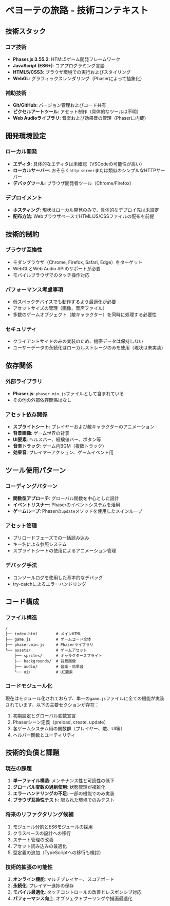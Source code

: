 # ペヨーテの旅路 - 技術コンテキスト

## 技術スタック

### コア技術
- **Phaser.js 3.55.2**: HTML5ゲーム開発フレームワーク
- **JavaScript (ES6+)**: コアプログラミング言語
- **HTML5/CSS3**: ブラウザ環境での実行およびスタイリング
- **WebGL**: グラフィックスレンダリング（Phaserによって抽象化）

### 補助技術
- **Git/GitHub**: バージョン管理およびコード共有
- **ピクセルアートツール**: アセット制作（具体的なツールは不明）
- **Web Audioライブラリ**: 音楽および効果音の管理（Phaserに内蔵）

## 開発環境設定

### ローカル開発
- **エディタ**: 具体的なエディタは未確認（VSCodeの可能性が高い）
- **ローカルサーバー**: おそらく`http-server`または類似のシンプルなHTTPサーバー
- **デバッグツール**: ブラウザ開発者ツール（Chrome/Firefox）

### デプロイメント
- **ホスティング**: 現状はローカル開発のみで、具体的なデプロイ先は未設定
- **配布方法**: WebブラウザベースでHTML/JS/CSSファイルの配布を前提

## 技術的制約

### ブラウザ互換性
- モダンブラウザ（Chrome, Firefox, Safari, Edge）をターゲット
- WebGLとWeb Audio APIのサポートが必要
- モバイルブラウザでのタッチ操作対応

### パフォーマンス考慮事項
- 低スペックデバイスでも動作するよう最適化が必要
- アセットサイズの管理（画像、音声ファイル）
- 多数のゲームオブジェクト（敵キャラクター）を同時に処理する必要性

### セキュリティ
- クライアントサイドのみの実装のため、機密データは保持しない
- ユーザーデータの永続化はローカルストレージのみを使用（現状は未実装）

## 依存関係

### 外部ライブラリ
- **Phaser.js**: `phaser.min.js`ファイルとして含まれている
- その他の外部依存関係はなし

### アセット依存関係
- **スプライトシート**: プレイヤーおよび敵キャラクターのアニメーション
- **背景画像**: ゲーム世界の背景
- **UI要素**: ヘルスバー、経験値バー、ボタン等
- **音楽トラック**: ゲーム内BGM（複数トラック）
- **効果音**: プレイヤーアクション、ゲームイベント用

## ツール使用パターン

### コーディングパターン
- **関数型アプローチ**: グローバル関数を中心とした設計
- **イベントリスナー**: Phaserのイベントシステムを活用
- **ゲームループ**: Phaserの`update`メソッドを使用したメインループ

### アセット管理
- プリロードフェーズでの一括読み込み
- キー名による参照システム
- スプライトシートの使用によるアニメーション管理

### デバッグ手法
- コンソールログを使用した基本的なデバッグ
- try-catchによるエラーハンドリング

## コード構成

### ファイル構造
```
/
├── index.html        # メインHTML
├── game.js           # ゲームコード全体
├── phaser.min.js     # Phaserライブラリ
└── assets/           # ゲームアセット
    ├── sprites/      # キャラクタースプライト
    ├── backgrounds/  # 背景画像
    ├── audio/        # 音楽・効果音
    └── ui/           # UI要素
```

### コードモジュール化
現在はモジュール化されておらず、単一の`game.js`ファイルに全ての機能が実装されています。以下の主要セクションが存在：

1. 初期設定とグローバル変数宣言
2. Phaserシーン定義（preload, create, update）
3. 各ゲームシステム用の関数群（プレイヤー、敵、UI等）
4. ヘルパー関数とユーティリティ

## 技術的負債と課題

### 現在の課題
1. **単一ファイル構造**: メンテナンス性と可読性の低下
2. **グローバル変数の過剰使用**: 状態管理が複雑化
3. **エラーハンドリングの不足**: 一部の機能でのみ実装
4. **ブラウザ互換性テスト**: 限られた環境でのみテスト

### 将来のリファクタリング候補
1. モジュール分割とES6モジュールの採用
2. クラスベースの設計への移行
3. ステート管理の改善
4. アセット読み込みの最適化
5. 型定義の追加（TypeScriptへの移行も検討）

### 技術的拡張の可能性
1. **オンライン機能**: マルチプレイヤー、スコアボード
2. **永続化**: プレイヤー進捗の保存
3. **モバイル最適化**: タッチコントロールの改善とレスポンシブ対応
4. **パフォーマンス向上**: オブジェクトプーリングや描画最適化 
